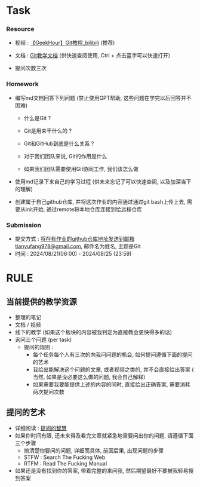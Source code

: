 # Task

### Resource

- 视频 : [【GeekHour】Git教程_bilibili](https://www.bilibili.com/video/BV1HM411377j/?spm_id_from=333.1007.top_right_bar_window_custom_collection.content.click&vd_source=0f33e382bdf5885af845e6f27b0c291d) (推荐)

- 文档 : [Git教学文档](Tasks/Task_2_git/Git.md) (供快速查阅使用, Ctrl + 点击蓝字可以快速打开)
- 提问次数三次

### Homework

- 编写md文档回答下列问题 (禁止使用GPT帮助, 这些问题在学完以后回答并不困难)

  - 什么是Git ?

  - Git是用来干什么的 ?

  - Git和GitHub到底是什么关系 ?

  - 对于我们团队来说, Git的作用是什么

  - 如果我们团队需要使用Git协同工作, 我们该怎么做
- 使用md记录下来自己的学习过程  (供未来忘记了可以快速查阅, 以及加深当下的理解)

- 创建属于自己github仓库, 并将这次作业的内容通过通过git bash上传上去, 需要从init开始, 通过remote将本地仓库连接到给远程仓库

### Submission

- 提交方式 : 将存有作业的github仓库地址发送到邮箱tianyufang978@gmail.com, 邮件名为姓名, 主题是Git
- 时间 : 2024/08/21(06:00) - 2024/08/25 (23:59)

# RULE

## 当前提供的教学资源

- 整理的笔记
- 文档 / 视频
- 线下的教学 (如果这个板块的内容被我判定为直接教会更快得多的话)
- 询问三个问题 (per task)
  - 提问的规则 : 
    - 每个任务每个人有三次的向我问问题的机会, 如何提问遵循下面的提问的艺术
    - 我给出能解决这个问题的文章, 或者视频之类的, 并不会直接给出答案 ( 当然, 如果是没必要这么做的问题, 我会自己解释)
    - 如果需要我要能提供上述的内容的同时, 直接给出正确答案, 需要消耗两次提问次数

## 提问的艺术

- 详细阅读 : [ 提问的智慧 ](./res/How%20to%20Ask.md)
- 如果你时间有限, 还未来得及看完文章就紧急地需要问出你的问题, 请遵循下面三个步骤
  - 搞清楚你要问的问题, 详细而具体, 前因后果, 出现问题的步骤
  - STFW : Search The Fucking Web
  - RTFM : Read The Fucking Manual
- 如果还是没有找到你的答案, 带着完整的来问我, 然后期望最好不要被我轻易搜到答案

